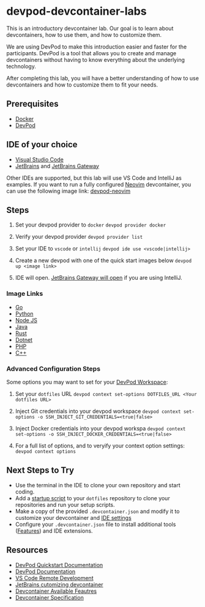 # devpod-devcontainer-labs

This is an introductory devcontainer lab. Our goal is to learn about devcontainers, how to use them, and how to customize them.

We are using DevPod to make this introduction easier and faster for the participants. DevPod is a tool that allows you to create and manage devcontainers without having to know everything about the underlying technology.

After completing this lab, you will have a better understanding of how to use devcontainers and how to customize them to fit your needs.

## Prerequisites

- [Docker](https://docs.docker.com/get-docker/)
- [DevPod](https://devpod.sh/docs/getting-started/install#install-devpod)

## IDE of your choice
- [Visual Studio Code](https://code.visualstudio.com/)
- [JetBrains](https://www.jetbrains.com/) and [JetBrains Gateway](https://www.jetbrains.com/remote-development/gateway/)

Other IDEs are supported, but this lab will use VS Code and IntelliJ as examples. If you want to run a fully configured [Neovim](https://neovim.io/) devcontainer, you can use the following image link: [devpod-neovim](https://github.com/beckitrue/devpod-neovim)


## Steps

1. Set your devpod provider to `docker`
```devpod provider docker```

2. Verify your devpod provider
```devpod provider list```

3. Set your IDE to `vscode` or `intellij`
```devpod ide use <vscode|intellij>```

3. Create a new devpod with one of the quick start images below
```devpod up <image link>```

4. IDE will open. [JetBrains Gateway will open](https://devpod.sh/docs/getting-started/quickstart-jetbrains) if you are using IntelliJ.

### Image Links

- [Go](https://devpod.sh/open#https://github.com/microsoft/vscode-remote-try-go)
- [Python](https://devpod.sh/open#https://github.com/microsoft/vscode-remote-try-python)
- [Node JS](https://devpod.sh/open#https://github.com/microsoft/vscode-remote-try-node)
- [Java](https://devpod.sh/open#https://github.com/microsoft/vscode-remote-try-java)
- [Rust](https://devpod.sh/open#https://github.com/microsoft/vscode-remote-try-rust)
- [Dotnet](https://devpod.sh/open#https://github.com/microsoft/vscode-remote-try-dotnet)
- [PHP](https://devpod.sh/open#https://github.com/microsoft/vscode-remote-try-php)
- [C++](https://devpod.sh/open#https://github.com/microsoft/vscode-remote-try-cpp)

### Advanced Configuration Steps

Some options you may want to set for your [DevPod Workspace](https://devpod.sh/docs/developing-in-workspaces):

1. Set your `dotfiles` URL
```devpod context set-options DOTFILES_URL <Your dotfiles URL>```

2. Inject Git credentials into your devpod workspace
```devpod context set-options -o SSH_INJECT_GIT_CREDENTIALS=<true|false>```

3. Inject Docker credentials into your devpod workspa
```devpod context set-options -o SSH_INJECT_DOCKER_CREDENTIALS=<true|false>```
4. For a full list of options, and to veryify your context option settings:
```devpod context options```


## Next Steps to Try

- Use the terminal in the IDE to clone your own repository and start coding. 
- Add a [startup script](https://devpod.sh/docs/developing-in-workspaces/dotfiles-in-a-workspace) to your `dotfiles` repository to clone your repositories and run your setup scripts.
- Make a copy of the provided `.devcontainer.json` and modify it to customize your devcontainer and [IDE settings](https://code.visualstudio.com/docs/devcontainers/containers#_dev-container-features)
- Configure your `.devcontainer.json` file to install additional tools ([Features](https://containers.dev/features)) and IDE extensions.

## Resources

- [DevPod Quickstart Documentation](https://devpod.sh/docs/getting-started/quickstart)
- [DevPod Documentation](https://devpod.sh/docs/)
- [VS Code Remote Development](https://code.visualstudio.com/docs/remote/remote-overview)
- [JetBrains cutomizing devcontainer](https://www.jetbrains.com/help/idea/customizing-devcontainer-json-file.html)
- [Devcontainer Available Feautres](https://containers.dev/features)
- [Devcontainer Specification](https://containers.dev/implementors/spec/)

